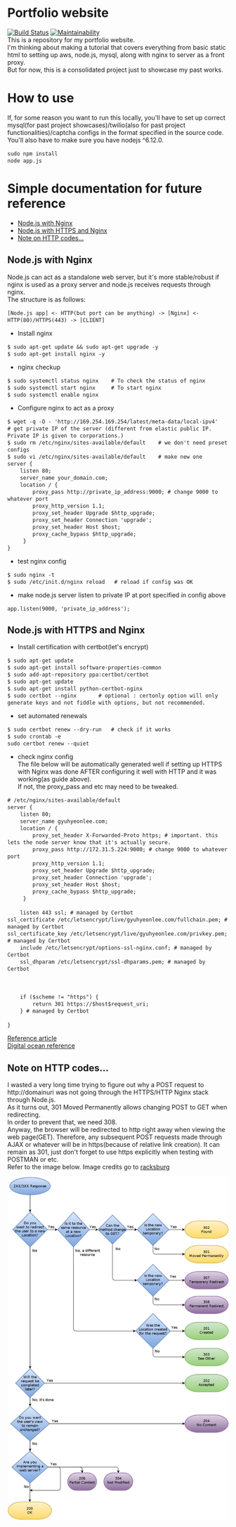 # Portfolio website
[![Build Status](https://travis-ci.org/gyuhyeon/Portfolio.svg?branch=master)](https://travis-ci.org/gyuhyeon/Portfolio) [![Maintainability](https://api.codeclimate.com/v1/badges/c451487dd20f4c2d4313/maintainability)](https://codeclimate.com/github/gyuhyeon/Portfolio/maintainability)  
This is a repository for my portfolio website.  
I'm thinking about making a tutorial that covers everything from basic static html to setting up aws, node.js, mysql, along with nginx to server as a front proxy.  
But for now, this is a consolidated project just to showcase my past works.

# How to use
If, for some reason you want to run this locally, you'll have to set up correct mysql(for past project showcases)/twilio(also for past project functionalities)/captcha configs in the format specified in the source code.  
You'll also have to make sure you have nodejs ^6.12.0.  
```
sudo npm install
node app.js
```

# Simple documentation for future reference

- [Node.js with Nginx](#nodejs-with-nginx)
- [Node.js with HTTPS and Nginx](#nodejs-with-https-and-nginx)
- [Note on HTTP codes...](#note-on-http-codes)

## Node.js with Nginx
Node.js can act as a standalone web server, but it's more stable/robust if nginx is used as a proxy server and node.js receives requests through nginx.  
The structure is as follows:  
```
[Node.js app] <- HTTP(but port can be anything) -> [Nginx] <- HTTP(80)/HTTPS(443) -> [CLIENT]
```
- Install nginx
```
$ sudo apt-get update && sudo apt-get upgrade -y
$ sudo apt-get install nginx -y
```
- nginx checkup
```
$ sudo systemctl status nginx    # To check the status of nginx
$ sudo systemctl start nginx     # To start nginx
$ sudo systemctl enable nginx
```
- Configure nginx to act as a proxy
```
$ wget -q -O - 'http://169.254.169.254/latest/meta-data/local-ipv4'    # get private IP of the server (different from elastic public IP. Private IP is given to corporations.)
$ sudo rm /etc/nginx/sites-available/default    # we don't need preset configs
$ sudo vi /etc/nginx/sites-available/default    # make new one
server {
    listen 80;
    server_name your_domain.com;
    location / {
        proxy_pass http://private_ip_address:9000; # change 9000 to whatever port
        proxy_http_version 1.1;
        proxy_set_header Upgrade $http_upgrade;
        proxy_set_header Connection 'upgrade';
        proxy_set_header Host $host;
        proxy_cache_bypass $http_upgrade;
     }
}
```
- test nginx config
```
$ sudo nginx -t
$ sudo /etc/init.d/nginx reload   # reload if config was OK
```
- make node.js server listen to private IP at port specified in config above
```
app.listen(9000, 'private_ip_address');
```

## Node.js with HTTPS and Nginx
- Install certification with certbot(let's encrypt)
```
$ sudo apt-get update
$ sudo apt-get install software-properties-common
$ sudo add-apt-repository ppa:certbot/certbot
$ sudo apt-get update
$ sudo apt-get install python-certbot-nginx
$ sudo certbot --nginx       # optional : certonly option will only generate keys and not fiddle with options, but not recommended.
```
- set automated renewals
```
$ sudo certbot renew --dry-run   # check if it works
$ sudo crontab -e
sudo certbot renew --quiet
```
- check nginx config  
The file below will be automatically generated well if setting up HTTPS with Nginx was done AFTER configuring it well with HTTP and it was working(as guide above).  
If not, the proxy_pass and etc may need to be tweaked.  
```
# /etc/nginx/sites-available/default
server {
    listen 80;
    server_name gyuhyeonlee.com;
    location / {
        proxy_set_header X-Forwarded-Proto https; # important. this lets the node server know that it's actually secure.
        proxy_pass http://172.31.5.224:9000; # change 9000 to whatever port
        proxy_http_version 1.1;
        proxy_set_header Upgrade $http_upgrade;
        proxy_set_header Connection 'upgrade';
        proxy_set_header Host $host;
        proxy_cache_bypass $http_upgrade;
     }

    listen 443 ssl; # managed by Certbot
ssl_certificate /etc/letsencrypt/live/gyuhyeonlee.com/fullchain.pem; # managed by Certbot
ssl_certificate_key /etc/letsencrypt/live/gyuhyeonlee.com/privkey.pem; # managed by Certbot
    include /etc/letsencrypt/options-ssl-nginx.conf; # managed by Certbot
    ssl_dhparam /etc/letsencrypt/ssl-dhparams.pem; # managed by Certbot



    if ($scheme != "https") {
        return 301 https://$host$request_uri;
    } # managed by Certbot

}
```

[Reference article](https://medium.com/@utkarsh_verma/configure-nginx-as-a-web-server-and-reverse-proxy-for-nodejs-application-on-aws-ubuntu-16-04-server-872922e21d38)  
[Digital ocean reference](https://www.digitalocean.com/community/tutorials/how-to-set-up-a-node-js-application-for-production-on-ubuntu-16-04)  

## Note on HTTP codes...
I wasted a very long time trying to figure out why a POST request to http://domainuri was not going through the HTTPS/HTTP Nginx stack through Node.js.  
As it turns out, 301 Moved Permanently allows changing POST to GET when redirecting.  
In order to prevent that, we need 308.  
Anyway, the browser will be redirected to http right away when viewing the web page(GET). Therefore, any subsequent POST requests made through AJAX or whatever will be in https(because of relative link creation). It can remain as 301, just don't forget to use https explicitly when testing with POSTMAN or etc.  
Refer to the image below. Image credits go to [racksburg](http://racksburg.com/choosing-an-http-status-code/)  
  
![httpcodes](./readme_assets/httpcodes.png)